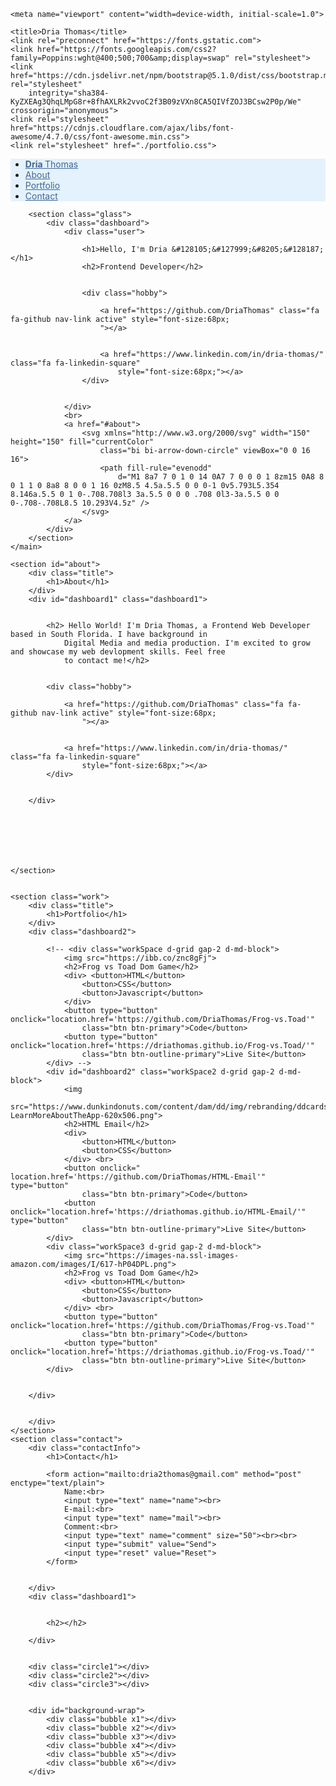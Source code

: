 <!DOCTYPE html>
<html>

<head>
    <meta charset="UTF-8">

    <meta name="viewport" content="width=device-width, initial-scale=1.0">

    <title>Dria Thomas</title>
    <link rel="preconnect" href="https://fonts.gstatic.com">
    <link href="https://fonts.googleapis.com/css2?family=Poppins:wght@400;500;700&amp;display=swap" rel="stylesheet">
    <link href="https://cdn.jsdelivr.net/npm/bootstrap@5.1.0/dist/css/bootstrap.min.css" rel="stylesheet"
        integrity="sha384-KyZXEAg3QhqLMpG8r+8fhAXLRk2vvoC2f3B09zVXn8CA5QIVfZOJ3BCsw2P0p/We" crossorigin="anonymous">
    <link rel="stylesheet" href="https://cdnjs.cloudflare.com/ajax/libs/font-awesome/4.7.0/css/font-awesome.min.css">
    <link rel="stylesheet" href="./portfolio.css">
</head>

<body>
    <nav class="navbar sticky-top navbar-light " style="background-color: #e3f2fd;">
        <ul class="nav justify-content-end">
            <!-- <div class=nav> -->
            <li class="nav-item">
                <a class=" nav-link active" style="color:#426696 " href="#home"><b>Dria </b>Thomas</a>
            </li>
            <li class="nav-item">
                <a class="nav-link active" style="color:#426696 " href="#about">About</a>
            </li>
            <li class="nav-item">
                <a class="nav-link active" style="color:#426696 " href="#dashboard1">Portfolio</a>
            </li>
            <li class="nav-item">
                <a class="nav-link active" style="color:#426696 " href="#dashboard2">Contact</a>
            </li>
            <!-- </div> -->
        </ul>
    </nav>
    <main>

        <section class="glass">
            <div class="dashboard">
                <div class="user">

                    <h1>Hello, I'm Dria &#128105;&#127999;&#8205;&#128187; </h1>
                    <h2>Frontend Developer</h2>


                    <div class="hobby">

                        <a href="https://github.com/DriaThomas" class="fa fa-github nav-link active" style="font-size:68px; 
                        "></a>


                        <a href="https://www.linkedin.com/in/dria-thomas/" class="fa fa-linkedin-square"
                            style="font-size:68px;"></a>
                    </div>


                </div>
                <br>
                <a href="#about">
                    <svg xmlns="http://www.w3.org/2000/svg" width="150" height="150" fill="currentColor"
                        class="bi bi-arrow-down-circle" viewBox="0 0 16 16">
                        <path fill-rule="evenodd"
                            d="M1 8a7 7 0 1 0 14 0A7 7 0 0 0 1 8zm15 0A8 8 0 1 1 0 8a8 8 0 0 1 16 0zM8.5 4.5a.5.5 0 0 0-1 0v5.793L5.354 8.146a.5.5 0 1 0-.708.708l3 3a.5.5 0 0 0 .708 0l3-3a.5.5 0 0 0-.708-.708L8.5 10.293V4.5z" />
                    </svg>
                </a>
            </div>
        </section>
    </main>

    <section id="about">
        <div class="title">
            <h1>About</h1>
        </div>
        <div id="dashboard1" class="dashboard1">


            <h2> Hello World! I'm Dria Thomas, a Frontend Web Developer based in South Florida. I have background in
                Digital Media and media production. I'm excited to grow and showcase my web devlopment skills. Feel free
                to contact me!</h2>


            <div class="hobby">

                <a href="https://github.com/DriaThomas" class="fa fa-github nav-link active" style="font-size:68px; 
                    "></a>


                <a href="https://www.linkedin.com/in/dria-thomas/" class="fa fa-linkedin-square"
                    style="font-size:68px;"></a>
            </div>


        </div>







    </section>


    <section class="work">
        <div class="title">
            <h1>Portfolio</h1>
        </div>
        <div class="dashboard2">

            <!-- <div class="workSpace d-grid gap-2 d-md-block">
                <img src="https://ibb.co/znc8gFj">
                <h2>Frog vs Toad Dom Game</h2>
                <div> <button>HTML</button>
                    <button>CSS</button>
                    <button>Javascript</button>
                </div>
                <button type="button" onclick="location.href='https://github.com/DriaThomas/Frog-vs.Toad'"
                    class="btn btn-primary">Code</button>
                <button type="button" onclick="location.href='https://driathomas.github.io/Frog-vs.Toad/'"
                    class="btn btn-outline-primary">Live Site</button>
            </div> -->
            <div id="dashboard2" class="workSpace2 d-grid gap-2 d-md-block">
                <img
                    src="https://www.dunkindonuts.com/content/dam/dd/img/rebranding/ddcards/checkbalance/CheckBalance-LearnMoreAboutTheApp-620x506.png">
                <h2>HTML Email</h2>
                <div>
                    <button>HTML</button>
                    <button>CSS</button>
                </div> <br>
                <button onclick=" location.href='https://github.com/DriaThomas/HTML-Email'" type="button"
                    class="btn btn-primary">Code</button>
                <button onclick="location.href='https://driathomas.github.io/HTML-Email/'" type="button"
                    class="btn btn-outline-primary">Live Site</button>
            </div>
            <div class="workSpace3 d-grid gap-2 d-md-block">
                <img src="https://images-na.ssl-images-amazon.com/images/I/617-hP04DPL.png">
                <h2>Frog vs Toad Dom Game</h2>
                <div> <button>HTML</button>
                    <button>CSS</button>
                    <button>Javascript</button>
                </div> <br>
                <button type="button" onclick="location.href='https://github.com/DriaThomas/Frog-vs.Toad'"
                    class="btn btn-primary">Code</button>
                <button type="button" onclick="location.href='https://driathomas.github.io/Frog-vs.Toad/'"
                    class="btn btn-outline-primary">Live Site</button>
            </div>


        </div>


        </div>
    </section>
    <section class="contact">
        <div class="contactInfo">
            <h1>Contact</h1>

            <form action="mailto:dria2thomas@gmail.com" method="post" enctype="text/plain">
                Name:<br>
                <input type="text" name="name"><br>
                E-mail:<br>
                <input type="text" name="mail"><br>
                Comment:<br>
                <input type="text" name="comment" size="50"><br><br>
                <input type="submit" value="Send">
                <input type="reset" value="Reset">
            </form>


        </div>
        <div class="dashboard1">


            <h2></h2>

        </div>


        <div class="circle1"></div>
        <div class="circle2"></div>
        <div class="circle3"></div>


        <div id="background-wrap">
            <div class="bubble x1"></div>
            <div class="bubble x2"></div>
            <div class="bubble x3"></div>
            <div class="bubble x4"></div>
            <div class="bubble x5"></div>
            <div class="bubble x6"></div>
        </div>

</body>

</html>

